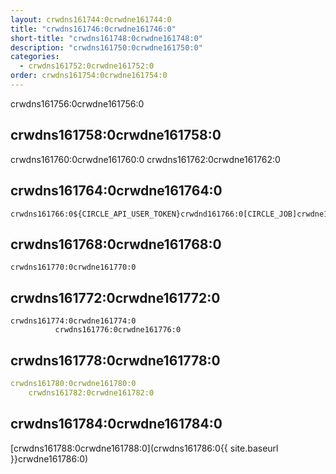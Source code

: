 ```yaml
---
layout: crwdns161744:0crwdne161744:0
title: "crwdns161746:0crwdne161746:0"
short-title: "crwdns161748:0crwdne161748:0"
description: "crwdns161750:0crwdne161750:0"
categories:
  - crwdns161752:0crwdne161752:0
order: crwdns161754:0crwdne161754:0
---
```



crwdns161756:0crwdne161756:0

## crwdns161758:0crwdne161758:0

crwdns161760:0crwdne161760:0 crwdns161762:0crwdne161762:0

## crwdns161764:0crwdne161764:0

    crwdns161766:0${CIRCLE_API_USER_TOKEN}crwdnd161766:0[CIRCLE_JOB]crwdne161766:0
    

## crwdns161768:0crwdne161768:0

    crwdns161770:0crwdne161770:0
    

## crwdns161772:0crwdne161772:0

    crwdns161774:0crwdne161774:0
              crwdns161776:0crwdne161776:0
    

## crwdns161778:0crwdne161778:0

```yaml
crwdns161780:0crwdne161780:0
    crwdns161782:0crwdne161782:0
```

## crwdns161784:0crwdne161784:0

[crwdns161788:0crwdne161788:0](crwdns161786:0{{ site.baseurl }}crwdne161786:0)